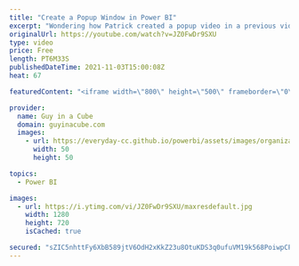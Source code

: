 ```yaml
---
title: "Create a Popup Window in Power BI"
excerpt: "Wondering how Patrick created a popup video in a previous video? Well, here you go! Learn how you can create a popup experience to provide more information in your Power BI report.  Bookmarks Playlist: https://www.youtube.com/playlist?list=PLv2BtOtLblH1IJqcqSuMTyvEi7W-laWti  📢 Become a member: https://guyinacu.be/membership"
originalUrl: https://youtube.com/watch?v=JZ0FwDr9SXU
type: video
price: Free
length: PT6M33S
publishedDateTime: 2021-11-03T15:00:08Z
heat: 67

featuredContent: "<iframe width=\"800\" height=\"500\" frameborder=\"0\" src=\"https://www.youtube.com/embed/JZ0FwDr9SXU\" allow=\"accelerometer; autoplay; encrypted-media; gyroscope; picture-in-picture\" allowfullscreen></iframe>"

provider:
  name: Guy in a Cube
  domain: guyinacube.com
  images:
    - url: https://everyday-cc.github.io/powerbi/assets/images/organizations/guyinacube.com-50x50.jpg
      width: 50
      height: 50

topics:
  - Power BI

images:
  - url: https://i.ytimg.com/vi/JZ0FwDr9SXU/maxresdefault.jpg
    width: 1280
    height: 720
    isCached: true

secured: "sZIC5nhttFy6XbB589jtV6OdH2xKkZ23u8OtuKDS3q0ufuVM19k568PoiwpCPnBoGdXd9fVGKqzg8mhc5SZxwVMRS03e2PbP5e9vW4hhEJyLAloaqWibvBvFwktgugrNQ7t34gnF6EFfinBUNdyHO03W6D8RGfmjXSfkytHJAG/vxk+jhtA8/NRJtJCu4GwmQ6Y/3EGWR20e4J+4othLwrF0LcpbLyuOlc4ugKArjSNnjk6fTD00t16oU9QCKrXL6ImF/vjdq2mliFeFj0h4/Jpoz5OJpp6IyfttVPX6CzNoQ2O121izM4QJitlT9Gg+9cTICfeYc8wDh1HlMAOfBZrsKge5XD/S9bBf12WApoGrcydB/pq4kcuZ0wPjj+Wi2x2//qU3fQXbFo1aTUcF1vUgU0fcjWo224BsU2ZWomI=;Rc1OS85ae15X/Z8aLngBHA=="
---
```


